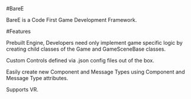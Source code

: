 ﻿#BareE

BareE is a Code First Game Development Framework. 

#Features

Prebuilt Engine, Developers need only implement game specific logic by creating child classes of the Game and GameSceneBase classes.

Custom Controls defined via .json config files out of the box.

Easily create new Component and Message Types using Component and Message Type attributes.



Supports VR.


